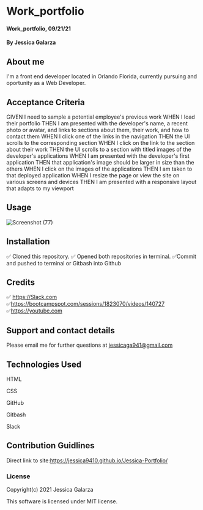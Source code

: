 # Work_portfolio

#### Work_portfolio, 09/21/21

#### By Jessica Galarza

## About me

I'm a front end developer located in Orlando Florida, currently pursuing and oportunity as a Web Developer.

## Acceptance Criteria

GIVEN I need to sample a potential employee's previous work
WHEN I load their portfolio
THEN I am presented with the developer's name, a recent photo or avatar, and links to sections about them, their work, and how to contact them
WHEN I click one of the links in the navigation
THEN the UI scrolls to the corresponding section
WHEN I click on the link to the section about their work
THEN the UI scrolls to a section with titled images of the developer's applications
WHEN I am presented with the developer's first application
THEN that application's image should be larger in size than the others
WHEN I click on the images of the applications
THEN I am taken to that deployed application
WHEN I resize the page or view the site on various screens and devices
THEN I am presented with a responsive layout that adapts to my viewport

## Usage

![Screenshot (77)](https://user-images.githubusercontent.com/87554644/134069430-6ef7506e-0ea8-4ec9-b22b-51cdf8c787b9.png)

## Installation

✅ Cloned this repository.
✅ Opened both repositories in terminal.
✅Commit and pushed to terminal or Gitbash into Github

## Credits

✅ https://Slack.com
✅https://bootcampspot.com/sessions/1823070/videos/140727
✅https://youtube.com

## Support and contact details

Please email me for further questions at jessicaga941@gmail.com

## Technologies Used

HTML

CSS

GitHub

Gitbash

Slack

## Contribution Guidlines

Direct link to site:https://jessica9410.github.io/Jessica-Portfolio/

### License

Copyright(c) 2021 Jessica Galarza

This software is licensed under MIT license.

